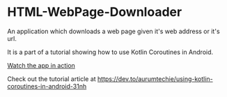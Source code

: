 # HTML-WebPage-Downloader
An application which downloads a web page given it's web address or it's url.

It is a part of a tutorial showing how to use Kotlin Coroutines in Android.

<a href="https://www.youtube.com/watch?v=x7OMjovhx-8" target="_blank">Watch the app in action</a>

Check out the tutorial article at https://dev.to/aurumtechie/using-kotlin-coroutines-in-android-31nh
